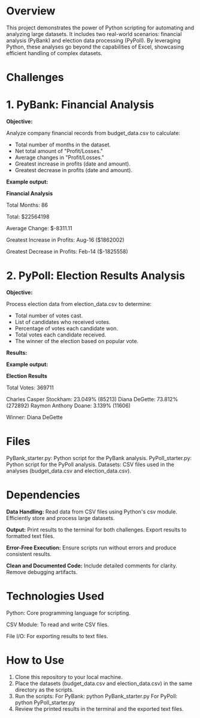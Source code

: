 # Overview

This project demonstrates the power of Python scripting for automating and analyzing large datasets. It includes two real-world scenarios: financial analysis (PyBank) and election data processing (PyPoll). By leveraging Python, these analyses go beyond the capabilities of Excel, showcasing efficient handling of complex datasets.

# Challenges

# 1. PyBank: Financial Analysis 
__Objective:__

Analyze company financial records from budget_data.csv to calculate:

- Total number of months in the dataset.
- Net total amount of "Profit/Losses."
- Average changes in "Profit/Losses."
- Greatest increase in profits (date and amount).
- Greatest decrease in profits (date and amount).



__Example output:__

__Financial Analysis__

Total Months: 86

Total: $22564198

Average Change: $-8311.11

Greatest Increase in Profits: Aug-16 ($1862002)

Greatest Decrease in Profits: Feb-14 ($-1825558)
   
# 2. PyPoll: Election Results Analysis
__Objective:__

Process election data from election_data.csv to determine:

- Total number of votes cast.
- List of candidates who received votes.
- Percentage of votes each candidate won.
- Total votes each candidate received.
- The winner of the election based on popular vote.
  
__Results:__

__Example output:__

__Election Results__

Total Votes: 369711

Charles Casper Stockham: 23.049% (85213)
Diana DeGette: 73.812% (272892)
Raymon Anthony Doane: 3.139% (11606)

Winner: Diana DeGette

# Files

PyBank_starter.py: Python script for the PyBank analysis.
PyPoll_starter.py: Python script for the PyPoll analysis.
Datasets: CSV files used in the analyses (budget_data.csv and election_data.csv).

# Dependencies

__Data Handling:__
Read data from CSV files using Python's csv module.
Efficiently store and process large datasets.

__Output:__
Print results to the terminal for both challenges.
Export results to formatted text files.

__Error-Free Execution:__
Ensure scripts run without errors and produce consistent results.

__Clean and Documented Code:__
Include detailed comments for clarity.
Remove debugging artifacts.

# Technologies Used

Python: Core programming language for scripting.

CSV Module: To read and write CSV files.

File I/O: For exporting results to text files.

# How to Use

1. Clone this repository to your local machine.
2. Place the datasets (budget_data.csv and election_data.csv) in the same directory as the scripts.
3. Run the scripts:
For PyBank: python PyBank_starter.py
For PyPoll: python PyPoll_starter.py
4. Review the printed results in the terminal and the exported text files.

<!--Mod 3-->
